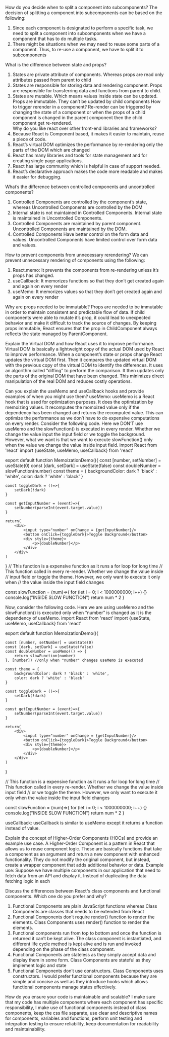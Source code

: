 How do you decide when to split a component into subcomponents?
The decision of splitting a component into subcomponents can be based on the following:
1.	Since each component is designated to perform a specific task, we need to split a component into subcomponents when we have a component that has to do multiple tasks. 
2.	There might be situations when we may need to reuse some parts of a component. Thus, to re-use a component, we have to split it to subcomponents 

What is the difference between state and props?
1.	States are private attribute of components. Whereas props are read only attributes passed from parent to child
2.	States are responsible for storing data and rendering component. Props are responsible for transferring data and functions from parent to child.
3.	States are mutable. Which means values inside state can be updated. Props are immutable. They can’t be updated by child components
How to trigger rerender in a component?
Re-render can be triggered by changing the state of a component or when the props of a child component is changed in the parent component then the child component get re-rendered.  
Why do you like react over other front-end libraries and frameworks?
1.	Because React is Component based, it makes it easier to maintain, reuse a piece of code. 
2.	React’s virtual DOM optimizes the performance by re-rendering only the parts of the DOM which are changed
3.	React has many libraries and tools for state management and for creating single page applications.
4.	React has large community which is helpful in case of support needed. 
5.	React’s declarative approach makes the code more readable and makes it easier for debugging. 



What’s the difference between controlled components and uncontrolled components?
1.	Controlled Components are controlled by the component’s state, whereas Uncontrolled Components are controlled by the DOM
2.	Internal state is not maintained in Controlled Components. Internal state is maintained in Uncontrolled Components. 
3.	Controlled Components are maintained by parent component. Uncontrolled Components are maintained by the DOM.
4.	Controlled Components Have better control on the form data and values. Uncontrolled Components have limited control over form data and values.

How to prevent components from unnecessary rerendering?
We can prevent unnecessary rendering of components using the following:

1.	React.memo: It prevents the components from re-rendering unless it’s props has changed.
2.	useCallback: It memorizes functions so that they don’t get created again and again on every render
3.	useMemo:  It memorizes values so that they don’t get created again and again on every render

Why are props needed to be immutable?
Props are needed to be immutable in order to maintain consistent and predictable flow of data. If child components were able to mutate it’s prop, it could lead to unexpected behavior and make it difficult to track the source of changes. By keeping props immutable, React ensures that the prop in ChildComponent always reflects the state managed by ParentComponent.

Explain the Virtual DOM and how React uses it to improve performance.
Virtual DOM is basically a lightweight copy of the actual DOM used by React to improve performance. When a component’s state or props change React updates the virtual DOM first. Then it compares the updated virtual DOM with the previous copy of the virtual DOM to identify the differences. It uses an algorithm called “diffing” to perform the comparison. It then updates only the parts of the original DOM that have been changed. This minimizes direct manipulation of the real DOM and reduces costly operations. 

Can you explain the useMemo and useCallback hooks and provide examples of when you might use them?
useMemo: useMemo is a React hook that is used for optimization purposes. It does the optimization by memoizing values. It recomputes the momoized value only if the dependency has been changed and returns the recomputed value. This can optimize the performance as we don’t have to do expensive computations on every render. 
Consider the following code. Here we DON’T use useMemo and the slowFunction() is executed in every render. Whether we change the value input the input field or we toggle the background. However, what we want is that we want to execute slowFunction() only when the value we change the value inside input field. 
import React from 'react'
import {useState, useMemo, useCallback} from 'react'

export default function MemoizationDemo(){
    const [number, setNumber] = useState(0)
    const [dark, setDark] = useState(false)
    const doubleNumber = slowFunction(number)
    const theme = {
        backgroundColor: dark ? 'black' : 'white',
        color: dark ? 'white' : 'black'
    }

    const toggleDark = ()=>{
        setDark(!dark)
    }

    const getInputNumber = (event)=>{
        setNumber(parseInt(event.target.value))
    }

    return(
        <div>
            <input type="number" onChange = {getInputNumber}/>
            <button onClick={toggleDark}>Toggle Background</button>
            <div style={theme}>
                <p>{doubleNumber}</p>
            </div>
        </div>
    )
}
// This function is a expensive function as it runs a for loop for long time
// This function called in every re-render. Whether we change the value inside 
// input field or toggle the theme. However, we only want to execute it only when // the value inside the input field changes

const slowFunction = (num)=>{
    for (let i = 0; i < 1000000000; i++) {}
    console.log("INSIDE SLOW FUNCTION")
    return num * 2
}

Now, consider the following code. Here we are using useMemo and the slowFunction() is executed only when “number” is changed as it is the dependency of useMemo. 
import React from 'react'
import {useState, useMemo, useCallback} from 'react'

export default function MemoizationDemo(){

    const [number, setNumber] = useState(0)
    const [dark, setDark] = useState(false)
    const doubleNumber = useMemo(() => {
        return slowFunction(number)
    }, [number]) //only when "number" changes useMemo is executed

    const theme = {
        backgroundColor: dark ? 'black' : 'white',
        color: dark ? 'white' : 'black'
    }

    const toggleDark = ()=>{
        setDark(!dark)
    }

    const getInputNumber = (event)=>{
        setNumber(parseInt(event.target.value))
    }

    return(
        <div>
            <input type="number" onChange = {getInputNumber}/>
            <button onClick={toggleDark}>Toggle Background</button>
            <div style={theme}>
                <p>{doubleNumber}</p>
            </div>
        </div>
    )
}

// This function is a expensive function as it runs a for loop for long time
// This function called in every re-render. Whether we change the value inside input field
// or we toggle the theme. However, we only want to execute it only when the value inside the input field changes

const slowFunction = (num)=>{
    for (let i = 0; i < 1000000000; i++) {}
    console.log("INSIDE SLOW FUNCTION")
    return num * 2
}



useCallback: useCallback is similar to useMemo except it returns a function instead of value.


Explain the concept of Higher-Order Components (HOCs) and provide an example use case.
A Higher-Order Component is a pattern in React that allows us to reuse component logic. These are basically functions that take a component as an argument and return a new component with enhanced functionality. They do not modify the original component, but instead, create a wrapper component that adds additional behavior or data.
Example use: Suppose we have multiple components in our application that need to fetch data from an API and display it. Instead of duplicating the data fetching logic in each 

Discuss the differences between React's class components and functional components. Which one do you prefer and why?
1.	Functional Components are plain JavaScript functions whereas Class Components are classes that needs to be extended from React
2.	Functional Components don’t require render() function to render the elements. Class Components uses render() function to render the elements. 
3.	Functional components run from top to bottom and once the function is returned it can’t be kept alive. The class component is instantiated, and different life cycle method is kept alive and is run and invoked depending on the phase of the class component.
4.	Functional Components are stateless as they simply accept data and display them in some form. Class Components are stateful as they implement logic and state
5.	Functional Components don’t use constructors. Class Components uses constructors.
I would prefer functional components because they are simple and concise as well as they introduce hooks which allows functional components manage states effectively.

How do you ensure your code is maintainable and scalable?
I make sure that my code has multiple components where each component has specific responsibility, I make use of functional components instead of class components, keep the css file separate, use clear and descriptive names for components, variables and functions, perform unit testing and integration testing to ensure reliability, keep documentation for readability and maintainability. 
